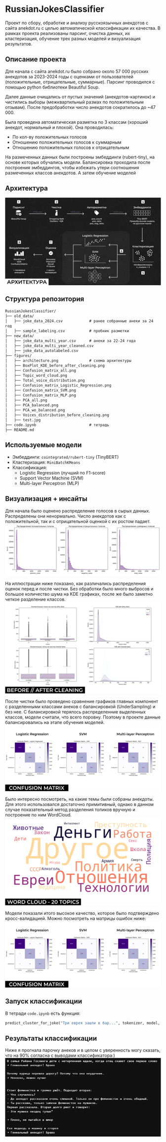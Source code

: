 # RussianJokesClassifier

Проект по сбору, обработке и анализу русскоязычных анекдотов с сайта anekdot.ru с целью автоматической классификации их качества. В рамках проекта реализованы парсинг, очистка данных, их кластеризация, обучение трех разных моделей и визуализация результатов.


## Описание проекта

Для начала с сайта anekdot.ru было собрано около 57 000 русских анекдотов за 2023-2024 годы с оценками от пользователей (положительные, отрицательные, суммарные). Парсинг проводился с помощью python библиотеки Beautiful Soup. 

Далее данные очищались от пустых значений (анекдотов-картинок) и чистились выборы (межквартильный размах по положительным отзывам). После предобработки число анекдотов сократилось до \~47 000.

Была проведена автоматическая разметка по 3 классам (хороший анекдот, нормальный и плохой). Она проводилась:

- По кол-ву положительных голосов
- Отношению положительных голосов к суммарным
- Отношению положительных голосов к отрицательным

На размеченных данных были построены эмбеддинги (rubert-tiny), на основе которых обучались модели. Балансировка проходила после построения эмбеддингов, чтобы избежать утери соотношения размеченных классов анекдотов. А затем обучение моделей


## Архитектура
![Архитектура](figures/architecture.png)


## Структура репозитория

```
RussianJokesClassifier/
├── old_data/
│   ├── joke_data_2024.csv            # ранее собранные анеки за 24 год
│   ├── sample_labeling.csv           # пробник разметки
├── new_data/
│   ├── joke_data_multi_year.csv      # анеки за 22-24 года
│   ├── joke_data_multi_year_cleaned.csv 
│   ├── joke_data_autolabeled.csv 
├── figures/
│   ├── architecture.png              # схема архитектуры
│   ├── BoxPlot_KDE_before_after_cleaning.png
│   ├── Confusion_matrix_all.png
│   ├── Topic_word_cloud.png
│   ├── Total_voice_distribution.png
│   ├── Confusion_matrix_Logistic_Regression.png
│   ├── Confusion_matrix_SVM.png
│   ├── Confusion_matrix_MLP.png
│   ├── PCA_all.png
│   ├── PCA_balanced.png
│   ├── PCA_wo_balanced.png
│   ├── Voices_distribution_before_cleaning.png
│   ├── test.jpg
├── code.ipynb                        # тетрадь
├── README.md                        
```


## Используемые модели

- Эмбеддинги: `cointegrated/rubert-tiny` (TinyBERT)
- Кластеризация: `MiniBatchKMeans`
- Классификация:
  - Logistic Regression (лучший по F1-score)
  - Support Vector Machine (SVM)
  - Multi-layer Perceptron (MLP)


## Визуализация + инсайты

Для начала было оценено распределение голосов в сырых данных. Распределены они ненормально. Число анекдотов как с положительной, так и с отрицательной оценкой с их ростом падает.
![Voice distribution](figures/Voice_distribution_before_cleaning.png)


На иллюстрации ниже показано, как различались распределения оценок перед и после чистки. Без обработки было много выбросов и большое количество шума на KDE графиках, после же было заметно четкое разделение классов.
![BoxPlot и KDE](figures/BoxPlot_KDE_before_after_cleaning.png)


После чистки было проведено сравнение графиков главных компонент с разделенными классами анеков с балансировкой (UnderSampling) и без нее. С балансировкой терялось распределенние выделенных классов, модели считали, что всего поровну. Поэтому в проекте данные балансировались на этапе обучения моделей.
![Confusion matrix](figures/Confusion_matrix_all.png)


Было интересно посмотреть, на какие темы были собраны анекдоты. Для этого использовался достаточно примитивный, однако в данном случае показательный метод разделения топиков вручную и построение по ним WordCloud. 
![Topic word cloud](figures/Topic_word_cloud.png)


Модели показали итого высокое качество, которое было подтверждено кросс-валидацией. Можно посмотреть на матрицы ошибок ниже:
![Confusion Matrix](figures/Confusion_matrix_all.png)


## Запуск классификации

В тетради `code.ipynb` есть функция:

```python
predict_cluster_for_joke("Три еврея зашли в бар...", tokenizer, model, scaler, best_model)
```

## Результаты классификации
Ниже я прогнала парочку анеков и в целом с уверенность могу сказать, что на 90% согласна с выводами классификатора:)
![Test jokes](figures/test.jpg)

